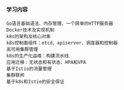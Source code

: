#### 学习内容
    Go语言基础语法、内存管理、一个简单的HTTP服务器
    Docker技术及实现机制
    k8s的架构及核心对象
    k8s控制面组件：etcd、apiserver、调度器和控制器
    高可用集群管理
    k8s的生产化运维：构建流水线
    应用迁移：无状态和有状态、HPA和VPA
    基于Istio的流量管理
    集群联邦
    基于k8s和Istio的安全保证




